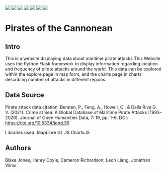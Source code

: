<img src="https://img.shields.io/badge/Chart%20js-FF6384?style=for-the-badge&logo=chartdotjs&logoColor=white" /> <img src="https://img.shields.io/badge/Flask-000000?style=for-the-badge&logo=flask&logoColor=white" /> <img src="https://img.shields.io/badge/PostgreSQL-316192?style=for-the-badge&logo=postgresql&logoColor=white" /> <img src="https://img.shields.io/badge/HTML5-E34F26?style=for-the-badge&logo=html5&logoColor=white" /> <img src="https://img.shields.io/badge/CSS3-1572B6?style=for-the-badge&logo=css3&logoColor=white" /> <img src="https://img.shields.io/badge/JavaScript-323330?style=for-the-badge&logo=javascript&logoColor=F7DF1E" /> <img src="https://img.shields.io/badge/Python-FFD43B?style=for-the-badge&logo=python&logoColor=blue" />
# Pirates of the Cannonean

## Intro
This is a website displaying data about maritime pirate attacks
This Website uses the Python Flask framework to display information regarding location and frequency of pirate attacks around the world.
This data can be explored within the explore page in map form, and the charts page in charts describing number of attacks in different regions.

## Data Source
Pirate attack data citation:
Benden, P., Feng, A., Howell, C., & Dalla Riva G. V. (2021). Crime at Sea: A Global Database of Maritime Pirate Attacks (1993–2020). Journal of Open Humanities Data, 7: 19, pp. 1–6. DOI: https://doi.org/10.5334/johd.39

Libraries used:
MapLibre GL JS
ChartsJS

## Authors
Blake Jones,
Henry Coyle,
Cameron Richardson,
Leon Liang,
Jonathan Vilms
